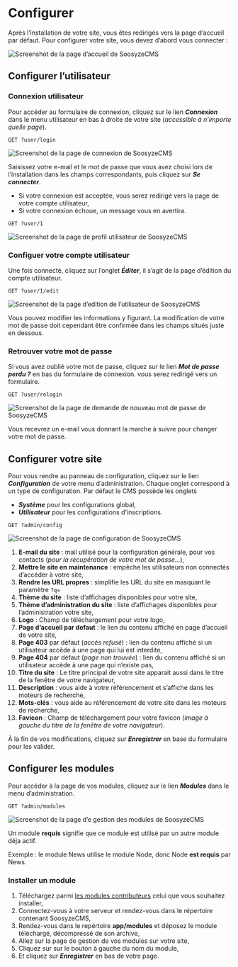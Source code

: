 # Configurer

Après l’installation de votre site, vous êtes redirigés vers la page d’accueil par défaut. Pour configurer votre site, vous devez d’abord vous connecter :

![Screenshot de la page d’accueil de SoosyzeCMS](/assets/user/soosyze-accueil-desktop.png)

## Configurer l’utilisateur

### Connexion utilisateur

Pour accéder au formulaire de connexion, cliquez sur le lien **_Connexion_** dans le menu utilisateur en bas à droite de votre site (*accessible à n’importe quelle page*).

`GET ?user/login`

![Screenshot de la page de connexion de SoosyzeCMS](/assets/user/soosyze-user_login-desktop.png)

Saisissez votre e-mail et le mot de passe que vous avez choisi lors de l’installation dans les champs correspondants, puis cliquez sur **_Se connecter_**. 

* Si votre connexion est acceptée, vous serez redirigé vers la page de votre compte utilisateur,
* Si votre connexion échoue, un message vous en avertira.

`GET ?user/1`

![Screenshot de la page de profil utilisateur de SoosyzeCMS](/assets/user/soosyze-user_show-desktop.png)

### Configuer votre compte utilisateur

Une fois connecté, cliquez sur l’onglet **_Éditer_**, il s’agit de la page d’édition du compte utilisateur.

`GET ?user/1/edit`

![Screenshot de la page d’edition de l’utilisateur de SoosyzeCMS](/assets/user/soosyze-user_edit-desktop.png)

Vous pouvez modifier les informations y figurant. La modification de votre mot de passe doit cependant être confirmée dans les champs situés juste en dessous.

### Retrouver votre mot de passe

Si vous avez oublié votre mot de passe, cliquez sur le lien **_Mot de passe perdu ?_** en bas du formulaire de connexion. vous serez redirigé vers un formulaire.

`GET ?user/relogin`

![Screenshot de la page de demande de nouveau mot de passe de SoosyzeCMS](/assets/user/soosyze-user_relogin-desktop.png)

Vous recevrez un e-mail vous donnant la marche à suivre pour changer votre mot de passe.

## Configurer votre site

Pour vous rendre au panneau de configuration, cliquez sur le lien **_Configuration_** de votre menu d’administration.
Chaque onglet correspond à un type de configuration. Par défaut le CMS possède les onglets

* **_Système_** pour les configurations global,
* **_Utilisateur_** pour les configurations d'inscriptions.

`GET ?admin/config`

![Screenshot de la page de configuration de SoosyzeCMS](/assets/user/soosyze-configuration-desktop.png)

1. **E-mail du site** : mail utilisé pour la configuration générale, pour vos contacts (*pour la récupération de votre mot de passe...*),
2. **Mettre le site en maintenance** : empêche les utilisateurs non connectés d’accéder à votre site,
3. **Rendre les URL propres** : simplifie les URL du site en masquant le paramètre `?q=`
4. **Thème du site** : liste d’affichages disponibles pour votre site,
5. **Thème d’administration du site** : liste d’affichages disponibles pour l’administration votre site,
6. **Logo** : Champ de téléchargement pour votre logo,
7. **Page d’accueil par defaut** : le lien du contenu affiché en page d’accueil de votre site,
8. **Page 403** par défaut (*accès refusé*) : lien du contenu affiché si un utilisateur accède à une page qui lui est interdite,
9. **Page 404** par défaut (*page non trouvée*) : lien du contenu affiché si un utilisateur accède à une page qui n’existe pas,
10. **Titre du site** : Le titre principal de votre site apparait aussi dans le titre de la fenêtre de votre navigateur,
11. **Description** : vous aide à votre référencement et s’affiche dans les moteurs de recherche,
12. **Mots-clés** : vous aide au référencement de votre site dans les moteurs de recherche,
13. **Favicon** : Champ de téléchargement pour votre favicon (*image à gauche du titre de la fenêtre de votre navigateur*).

À la fin de vos modifications, cliquez sur **_Enregistrer_** en base du formulaire pour les valider.

## Configurer les modules

Pour accéder à la page de vos modules, cliquez sur le lien **_Modules_** dans le menu d’administration.

`GET ?admin/modules`

![Screenshot de la page d’e gestion des modules de SoosyzeCMS](/assets/user/soosyze-modules-desktop.png)

Un module **requis** signifie que ce module est utilisé par un autre module déja actif.

Exemple : le module News utilise le module Node, donc Node **est requis** par News.

### Installer un module

1. Téléchargez parmi [les modules contributeurs](https://soosyze.com/download/modules) celui que vous souhaitez installer,
2. Connectez-vous à votre serveur et rendez-vous dans le répertoire contenant SoosyzeCMS,
3. Rendez-vous dans le repértoire **app/modules** et déposez le module téléchargé, décompressé de son archive,
4. Allez sur la page de gestion de vos modules sur votre site,
5. Cliquez sur sur le bouton à gauche du nom du module,
6. Et cliquez sur **_Enregistrer_** en bas de votre page.
